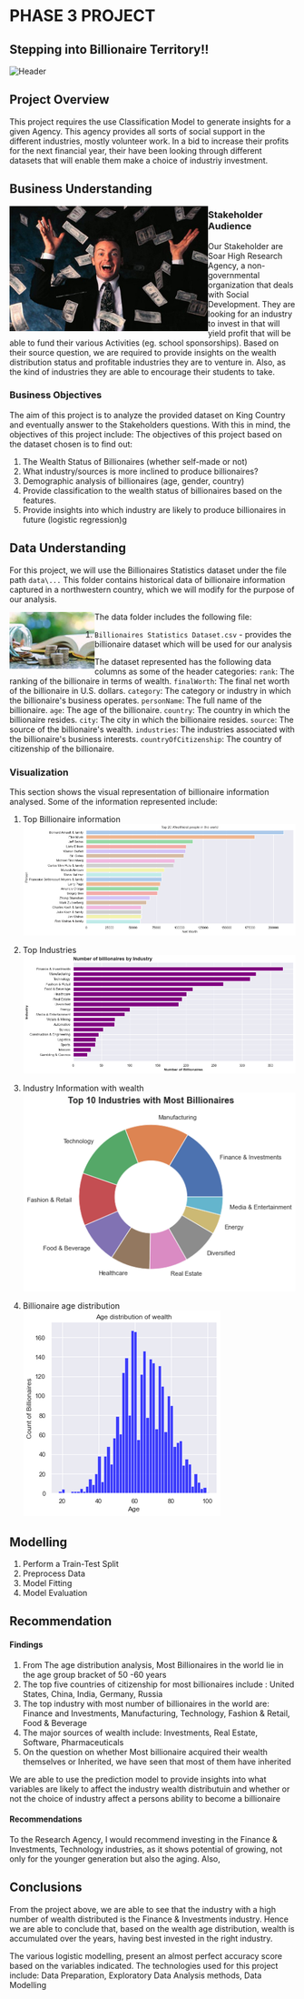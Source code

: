 # PHASE 3 PROJECT

## Stepping into Billionaire Territory!!

<img src="https://media.giphy.com/media/fvT8kz5xeqmlzGUDHx/giphy.gif" width="700px" height="400px" alt="Header" />


## Project Overview
This project requires the use Classification Model to generate insights for a given Agency.
This agency provides all sorts of social support in the different industries, mostly volunteer work. In a bid to increase their profits for the next financial year, their have been looking through different datasets that will enable them make a choice of industriy investment.

## Business Understanding
<img src="images/billionaire.jpg" align="left" width="350px" height="220px" alt="Idea" />

### Stakeholder Audience
Our Stakeholder are Soar High Research Agency,  a non-governmental organization that deals with Social Development. They are looking for an industry to invest in that will yield profit that will be able to fund their various Activities (eg. school sponsorships). Based on their source question, we are required to provide insights on the wealth distribution status and profitable industries they are to venture in. Also, as the kind of industries they are able to encourage their students to take.

### Business Objectives
The aim of this project is to analyze the provided dataset on King Country and eventually answer to the Stakeholders questions.
With this in mind, the objectives of this project include:
The objectives of this project based on the dataset chosen is to find out:
1. The Wealth Status of Billionaires (whether self-made or not)
2. What industry/sources is more inclined to produce billionaires?
3. Demographic analysis of billionaires (age, gender, country)
4. Provide classification to the wealth status of billionaires based on the features.
5. Provide insights into which industry are likely to produce billionaires in future (logistic regression)g

## Data Understanding
For this project, we will use the Billionaires Statistics dataset under the file path `data\...` This folder contains historical data of billionaire information captured in a northwestern country, which we will modify for the purpose of our analysis.

<img src="images/billionaire2.jpeg" align="left" width="150px" height="100px" alt="Method" />

The data folder includes the following file:
1. `Billionaires Statistics Dataset.csv` - provides the billionaire dataset which will be used for our analysis

The dataset represented has the following data columns as some of the header categories:
`rank`: The ranking of the billionaire in terms of wealth.
`finalWorth`: The final net worth of the billionaire in U.S. dollars.
`category`: The category or industry in which the billionaire's business operates.
`personName`: The full name of the billionaire.
`age`: The age of the billionaire.
`country`: The country in which the billionaire resides.
`city`: The city in which the billionaire resides.
`source`: The source of the billionaire's wealth.
`industries`: The industries associated with the billionaire's business interests.
`countryOfCitizenship`: The country of citizenship of the billionaire.

### Visualization
This section shows the visual representation of billionaire information analysed.
Some of the information represented include:
1. Top Billionaire information
![Alt text](images/image-2.png)

2. Top Industries
![Alt text](images/image.png)

3. Industry Information with wealth
![Alt text](images/image-1.png)

4. Billionaire age distribution
![Alt text](images/image-3.png)

## Modelling
1. Perform a Train-Test Split
2. Preprocess Data
3. Model Fitting
4. Model Evaluation

## Recommendation
#### Findings
1. From The age distribution analysis, Most Billionaires in the world lie in the age group bracket of 50 -60 years
2. The top five countries of citizenship for most billionaires include : United States, China, India, Germany, Russia
3. The top industry with most number of billionaires in the world are: Finance and Investments, Manufacturing, Technology, Fashion & Retail, Food & Beverage
4. The major sources of wealth include: Investments, Real Estate, Software, Pharmaceuticals
5. On the question on whether Most billionaire acquired their wealth themselves or Inherited, we have seen that most of them have inherited 

We are able to use the prediction model to provide insights into what variables are likely to affect the industry wealth distributuin and whether or not the choice of industry affect a persons ability to become a billionaire

#### Recommendations
To the Research Agency, I would recommend investing in the Finance & Investments, Technology industries, as it shows potential of growing, not only for the younger generation but also the aging.
Also, 


## Conclusions
From the project above, we are able to see that the industry with a high number of wealth distributed is the Finance & Investments industry. Hence we are able to conclude that, based on the wealth age distribution, wealth is accumulated over the years, having best invested in the right industry.

The various logistic modelling, present an almost perfect accuracy score based on the variables indicated. The technologies used for this project include: Data Preparation, Exploratory Data Analysis methods, Data Modelling


